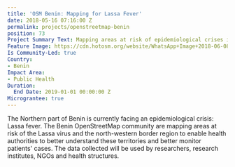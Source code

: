 ```yaml
---
title: 'OSM Benin: Mapping for Lassa Fever'
date: 2018-05-16 07:16:00 Z
permalink: projects/openstreetmap-benin
position: 73
Project Summary Text: Mapping areas at risk of epidemiological crises in Benin
Feature Image: https://cdn.hotosm.org/website/WhatsApp+Image+2018-06-08+at+12.34.39+PM+(2).jpeg
Is Community-Led: true
Country:
- Benin
Impact Area:
- Public Health
Duration:
  End Date: 2019-01-01 00:00:00 Z
Micrograntee: true
---
```


The Northern part of Benin is currently facing an epidemiological crisis: Lassa fever. The Benin OpenStreetMap community are mapping areas at risk of the Lassa virus and the north-western border region to enable health authorities to better understand these territories and better monitor patients' cases. The data collected will be used by researchers, research institutes, NGOs and health structures.